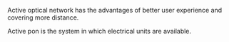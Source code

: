 Active optical network has the advantages of better user experience and covering more distance.


Active pon is the system in which electrical units are available.